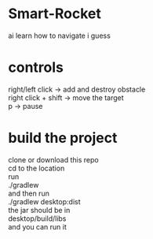 # Smart-Rocket
ai learn how to navigate i guess

# controls
right/left click -> add and destroy obstacle\
right click + shift -> move the target\
p -> pause


# build the project 
clone or download this repo\
cd to the location\
run\
./gradlew\
and then run\
./gradlew desktop:dist\
the jar should be in\
desktop/build/libs\
and you can run it


